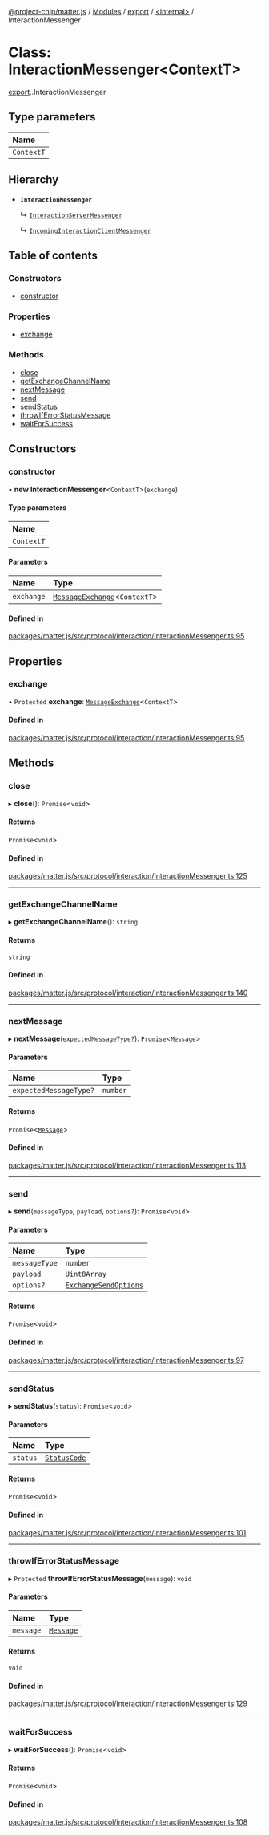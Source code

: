[@project-chip/matter.js](../README.md) / [Modules](../modules.md) / [export](../modules/export.md) / [<internal\>](../modules/export._internal_.md) / InteractionMessenger

# Class: InteractionMessenger<ContextT\>

[export](../modules/export.md).[<internal>](../modules/export._internal_.md).InteractionMessenger

## Type parameters

| Name |
| :------ |
| `ContextT` |

## Hierarchy

- **`InteractionMessenger`**

  ↳ [`InteractionServerMessenger`](protocol_interaction_export.InteractionServerMessenger.md)

  ↳ [`IncomingInteractionClientMessenger`](protocol_interaction_export.IncomingInteractionClientMessenger.md)

## Table of contents

### Constructors

- [constructor](export._internal_.InteractionMessenger.md#constructor)

### Properties

- [exchange](export._internal_.InteractionMessenger.md#exchange)

### Methods

- [close](export._internal_.InteractionMessenger.md#close)
- [getExchangeChannelName](export._internal_.InteractionMessenger.md#getexchangechannelname)
- [nextMessage](export._internal_.InteractionMessenger.md#nextmessage)
- [send](export._internal_.InteractionMessenger.md#send)
- [sendStatus](export._internal_.InteractionMessenger.md#sendstatus)
- [throwIfErrorStatusMessage](export._internal_.InteractionMessenger.md#throwiferrorstatusmessage)
- [waitForSuccess](export._internal_.InteractionMessenger.md#waitforsuccess)

## Constructors

### constructor

• **new InteractionMessenger**<`ContextT`\>(`exchange`)

#### Type parameters

| Name |
| :------ |
| `ContextT` |

#### Parameters

| Name | Type |
| :------ | :------ |
| `exchange` | [`MessageExchange`](protocol_export.MessageExchange.md)<`ContextT`\> |

#### Defined in

[packages/matter.js/src/protocol/interaction/InteractionMessenger.ts:95](https://github.com/project-chip/matter.js/blob/ac2c2688/packages/matter.js/src/protocol/interaction/InteractionMessenger.ts#L95)

## Properties

### exchange

• `Protected` **exchange**: [`MessageExchange`](protocol_export.MessageExchange.md)<`ContextT`\>

#### Defined in

[packages/matter.js/src/protocol/interaction/InteractionMessenger.ts:95](https://github.com/project-chip/matter.js/blob/ac2c2688/packages/matter.js/src/protocol/interaction/InteractionMessenger.ts#L95)

## Methods

### close

▸ **close**(): `Promise`<`void`\>

#### Returns

`Promise`<`void`\>

#### Defined in

[packages/matter.js/src/protocol/interaction/InteractionMessenger.ts:125](https://github.com/project-chip/matter.js/blob/ac2c2688/packages/matter.js/src/protocol/interaction/InteractionMessenger.ts#L125)

___

### getExchangeChannelName

▸ **getExchangeChannelName**(): `string`

#### Returns

`string`

#### Defined in

[packages/matter.js/src/protocol/interaction/InteractionMessenger.ts:140](https://github.com/project-chip/matter.js/blob/ac2c2688/packages/matter.js/src/protocol/interaction/InteractionMessenger.ts#L140)

___

### nextMessage

▸ **nextMessage**(`expectedMessageType?`): `Promise`<[`Message`](../interfaces/codec_export.Message.md)\>

#### Parameters

| Name | Type |
| :------ | :------ |
| `expectedMessageType?` | `number` |

#### Returns

`Promise`<[`Message`](../interfaces/codec_export.Message.md)\>

#### Defined in

[packages/matter.js/src/protocol/interaction/InteractionMessenger.ts:113](https://github.com/project-chip/matter.js/blob/ac2c2688/packages/matter.js/src/protocol/interaction/InteractionMessenger.ts#L113)

___

### send

▸ **send**(`messageType`, `payload`, `options?`): `Promise`<`void`\>

#### Parameters

| Name | Type |
| :------ | :------ |
| `messageType` | `number` |
| `payload` | `Uint8Array` |
| `options?` | [`ExchangeSendOptions`](../modules/protocol_export.md#exchangesendoptions) |

#### Returns

`Promise`<`void`\>

#### Defined in

[packages/matter.js/src/protocol/interaction/InteractionMessenger.ts:97](https://github.com/project-chip/matter.js/blob/ac2c2688/packages/matter.js/src/protocol/interaction/InteractionMessenger.ts#L97)

___

### sendStatus

▸ **sendStatus**(`status`): `Promise`<`void`\>

#### Parameters

| Name | Type |
| :------ | :------ |
| `status` | [`StatusCode`](../enums/protocol_interaction_export.StatusCode.md) |

#### Returns

`Promise`<`void`\>

#### Defined in

[packages/matter.js/src/protocol/interaction/InteractionMessenger.ts:101](https://github.com/project-chip/matter.js/blob/ac2c2688/packages/matter.js/src/protocol/interaction/InteractionMessenger.ts#L101)

___

### throwIfErrorStatusMessage

▸ `Protected` **throwIfErrorStatusMessage**(`message`): `void`

#### Parameters

| Name | Type |
| :------ | :------ |
| `message` | [`Message`](../interfaces/codec_export.Message.md) |

#### Returns

`void`

#### Defined in

[packages/matter.js/src/protocol/interaction/InteractionMessenger.ts:129](https://github.com/project-chip/matter.js/blob/ac2c2688/packages/matter.js/src/protocol/interaction/InteractionMessenger.ts#L129)

___

### waitForSuccess

▸ **waitForSuccess**(): `Promise`<`void`\>

#### Returns

`Promise`<`void`\>

#### Defined in

[packages/matter.js/src/protocol/interaction/InteractionMessenger.ts:108](https://github.com/project-chip/matter.js/blob/ac2c2688/packages/matter.js/src/protocol/interaction/InteractionMessenger.ts#L108)
